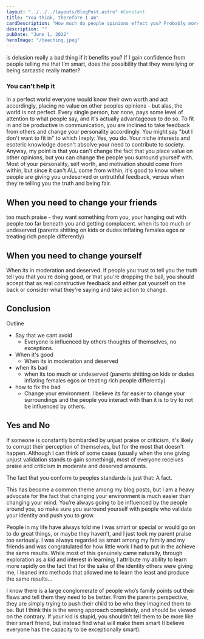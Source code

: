 ```yaml
---
layout: "../../../layouts/BlogPost.astro" #Constant
title: "You think, therefore I am"
cardDescription: "How much do people opinions effect you? Probably more than you think."
description: ""
pubDate: "June 1, 2022"
heroImage: "/teaching.jpeg"
---
```

is delusion really a bad thing if it benefits you? If I gain confidence from people telling me that I’m smart, does the possibility that they were lying or being sarcastic really matter?

### You can't help it
In a perfect world everyone would know their own worth and act accordingly, placing no value on other peoples opinions - but alas, the world is not perfect. Every single person, bar none, pays some level of attention to what people say, and it's actually advantageous to do so. To fit in and be productive in communication, you are inclined to take feedback from others and change your personality accordingly. You might say "but I don't want to fit in" to which I reply: Yes, you do. Your niche interests and esoteric knowledge doesn't absolve your need to contribute to society.
Anyway, my point is that you can't change the fact that you place value on other opinions, but you can change the people you surround yourself with.
Most of your personality, self worth, and motivation should come from within, but since it can't ALL come from within, it's good to know when people are giving you undeserved or untruthful feedback, versus when they're telling you the truth and being fair.

## When you need to change your friends
too much praise - they want something from you, your hanging out with people too far beneath you and getting complacent.
when its too much or undeserved (parents shitting on kids or dudes inflating females egos or treating rich people differently)

## When you need to change yourself
When its in moderation and deserved. If people you trust to tell you the truth tell you that you're doing good, or that you're dropping the ball, you should accept that as real constructive feedback and either pat yourself on the back or consider what they're saying and take action to change.

## Conclusion

Outline
- Say that we cant avoid 
  - Everyone is influenced by others thoughts of themselves, no exceptions.
- When it's good
  - When its in moderation and deserved 
- when its bad 
  - when its too much or undeserved (parents shitting on kids or dudes inflating females egos or treating rich people differently)
- how to fix the bad
  - Change your environment. I believe its far easier to change your surroundings and the people you interact with than it is to try to not be influenced by others.


## 

## Yes and No
If someone is constantly bombarded by unjust praise or criticism, it's likely to corrupt their perception of themselves, but for the most that doesn't happen. Although I can think of some cases (usually when the one giving unjust validation stands to gain something), most of everyone receives praise and criticism in moderate and deserved amounts.



The fact that you conform to peoples standards is just that: A fact. 

This has become a common theme among my blog posts, but I am a heavy advocate for the fact that changing your environment is much easier than changing your mind. You’re always going to be influenced by the people around you, so make sure you surround yourself with people who validate your identity and push you to grow. 

People in my life have always told me I was smart or special or would go on to do great things, or maybe they haven’t, and I just took my parent praise too seriously. I was always regarded as smart among my family and my friends and was congratulated for how little work I had to put in the achieve the same results. While most of this genuinely came naturally,  through exploration as a kid and interest in learning, I attribute my ability to learn more rapidly on the fact that for the sake of the identity others were giving me, I leaned into methods that allowed me to learn the least and produce the same results…

I know there is a large conglomerate of people who’s family points out their flaws and tell them they need to be better. From the parents perspective, they are simply trying to push their child to be who they imagined them to be. But I think this is the wrong approach completely, and should be viewed on the contrary. If your kid is stupid, you shouldn’t tell them to be more like their smart friend, but instead find what will make them smart (I believe everyone has the capacity to be exceptionally smart).